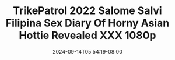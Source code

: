 --- 
title: "TrikePatrol 2022 Salome Salvi Filipina Sex Diary Of Horny Asian Hottie Revealed XXX 1080p"
description: "video   TrikePatrol 2022 Salome Salvi Filipina Sex Diary Of Horny Asian Hottie Revealed XXX 1080p      "
date: 2024-09-14T05:54:19-08:00
file_code: "jrtup48vk517"
draft: false
cover: "6fiw7jwye6w4xtev.jpg"
tags: ["TrikePatrol", "Salome", "Salvi", "Filipina", "Sex", "Diary", "Horny", "Asian", "Hottie", "Revealed", "XXX", "bokep-indo", "bokep-viral", "bokep-ig"]
length: 2947
fld_id: "1483167"
foldername: "Asian s3x diary Filipina"
categories: ["Asian s3x diary Filipina"]
views: 0
---